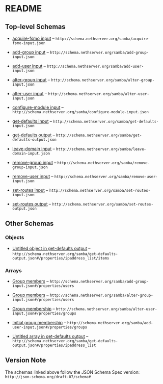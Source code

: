 # README

## Top-level Schemas

*   [acquire-fsmo input](./acquire-fsmo-input.md "Acquire FSMO roles") – `http://schema.nethserver.org/samba/acquire-fsmo-input.json`

*   [add-group input](./add-group-input.md "Add a group of users to the AD database") – `http://schema.nethserver.org/samba/add-group-input.json`

*   [add-user input](./add-user-input.md "Add a user to the AD database") – `http://schema.nethserver.org/samba/add-user-input.json`

*   [alter-group input](./alter-group-input.md "Alter an existing group of users") – `http://schema.nethserver.org/samba/alter-group-input.json`

*   [alter-user input](./alter-user-input.md "Alter an existing user") – `http://schema.nethserver.org/samba/alter-user-input.json`

*   [configure-module input](./configure-module-input.md "Provision a Active Directory domain controller") – `http://schema.nethserver.org/samba/configure-module-input.json`

*   [get-defaults input](./get-defaults-input.md "Compute the values that suit the configure-module action input") – `http://schema.nethserver.org/samba/get-defaults-input.json`

*   [get-defaults output](./get-defaults-output.md "Return values that suit the configure-module action input") – `http://schema.nethserver.org/samba/get-defaults-output.json`

*   [leave-domain input](./leave-domain-input.md "Remove the DC from an Active Directory domain") – `http://schema.nethserver.org/samba/leave-domain-input.json`

*   [remove-group input](./remove-group-input.md "Remove an existing group of users") – `http://schema.nethserver.org/samba/remove-group-input.json`

*   [remove-user input](./remove-user-input.md "Remove an existing user") – `http://schema.nethserver.org/samba/remove-user-input.json`

*   [set-routes input](./set-routes-input.md "Decide if DC traffic is routed through the cluster VPN") – `http://schema.nethserver.org/samba/set-routes-input.json`

*   [set-routes output](./set-routes-output.md "Just an empty object, representing a successful response") – `http://schema.nethserver.org/samba/set-routes-output.json`

## Other Schemas

### Objects

*   [Untitled object in get-defaults output](./get-defaults-output-properties-ipaddress_list-items.md) – `http://schema.nethserver.org/samba/get-defaults-output.json#/properties/ipaddress_list/items`

### Arrays

*   [Group members](./add-group-input-properties-group-members.md) – `http://schema.nethserver.org/samba/add-group-input.json#/properties/users`

*   [Group members](./alter-group-input-properties-group-members.md) – `http://schema.nethserver.org/samba/alter-group-input.json#/properties/users`

*   [Group membership](./alter-user-input-properties-group-membership.md "Set the user as a member of the given list of groups") – `http://schema.nethserver.org/samba/alter-user-input.json#/properties/groups`

*   [Initial group membership](./add-user-input-properties-initial-group-membership.md "Set the user as a member of the given list of groups") – `http://schema.nethserver.org/samba/add-user-input.json#/properties/groups`

*   [Untitled array in get-defaults output](./get-defaults-output-properties-ipaddress_list.md) – `http://schema.nethserver.org/samba/get-defaults-output.json#/properties/ipaddress_list`

## Version Note

The schemas linked above follow the JSON Schema Spec version: `http://json-schema.org/draft-07/schema#`
